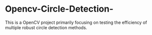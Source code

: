 # Opencv-Circle-Detection-
This is a OpenCV project primarily focusing on testing the efficiency of multiple robust circle detection methods.
